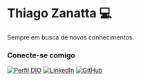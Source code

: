 # Thiago Zanatta 💻
Sempre em busca de novos conhecimentos.

### Conecte-se comigo
[![Perfil DIO](https://img.shields.io/badge/-Meu%20Perfil%20na%20DIO-30A3DC?style=for-the-badge)](https://web.dio.me/users/thiago-zanatta) 
[![LinkedIn](https://img.shields.io/badge/-LinkedIn-000?style=for-the-badge&logo=linkedin&logoColor=30A3DC)](https://www.linkedin.com/in/thiago-zanatta/)
[![GitHub](https://img.shields.io/badge/GitHub-100000?style=for-the-badge&logo=github&logoColor=white)](https://github.com/thiago-zanatta)
